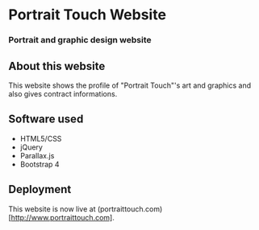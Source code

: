 # Portrait Touch Website
### Portrait and graphic design website

## About this website
This website shows the profile of "Portrait Touch"'s art and graphics and also gives contract informations.

## Software used
- HTML5/CSS
- jQuery
- Parallax.js
- Bootstrap 4

## Deployment
This website is now live at (portraittouch.com)[http://www.portraittouch.com].
